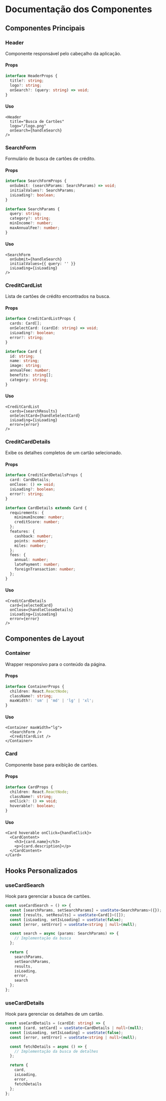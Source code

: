 # Documentação dos Componentes

## Componentes Principais

### Header
Componente responsável pelo cabeçalho da aplicação.

#### Props
```typescript
interface HeaderProps {
  title?: string;
  logo?: string;
  onSearch?: (query: string) => void;
}
```

#### Uso
```tsx
<Header 
  title="Busca de Cartões" 
  logo="/logo.png" 
  onSearch={handleSearch} 
/>
```

### SearchForm
Formulário de busca de cartões de crédito.

#### Props
```typescript
interface SearchFormProps {
  onSubmit: (searchParams: SearchParams) => void;
  initialValues?: SearchParams;
  isLoading?: boolean;
}

interface SearchParams {
  query: string;
  category?: string;
  minIncome?: number;
  maxAnnualFee?: number;
}
```

#### Uso
```tsx
<SearchForm 
  onSubmit={handleSearch} 
  initialValues={{ query: '' }} 
  isLoading={isLoading} 
/>
```

### CreditCardList
Lista de cartões de crédito encontrados na busca.

#### Props
```typescript
interface CreditCardListProps {
  cards: Card[];
  onSelectCard: (cardId: string) => void;
  isLoading?: boolean;
  error?: string;
}

interface Card {
  id: string;
  name: string;
  image: string;
  annualFee: number;
  benefits: string[];
  category: string;
}
```

#### Uso
```tsx
<CreditCardList 
  cards={searchResults} 
  onSelectCard={handleSelectCard} 
  isLoading={isLoading} 
  error={error} 
/>
```

### CreditCardDetails
Exibe os detalhes completos de um cartão selecionado.

#### Props
```typescript
interface CreditCardDetailsProps {
  card: CardDetails;
  onClose: () => void;
  isLoading?: boolean;
  error?: string;
}

interface CardDetails extends Card {
  requirements: {
    minimumIncome: number;
    creditScore: number;
  };
  features: {
    cashback: number;
    points: number;
    miles: number;
  };
  fees: {
    annual: number;
    latePayment: number;
    foreignTransaction: number;
  };
}
```

#### Uso
```tsx
<CreditCardDetails 
  card={selectedCard} 
  onClose={handleCloseDetails} 
  isLoading={isLoading} 
  error={error} 
/>
```

## Componentes de Layout

### Container
Wrapper responsivo para o conteúdo da página.

#### Props
```typescript
interface ContainerProps {
  children: React.ReactNode;
  className?: string;
  maxWidth?: 'sm' | 'md' | 'lg' | 'xl';
}
```

#### Uso
```tsx
<Container maxWidth="lg">
  <SearchForm />
  <CreditCardList />
</Container>
```

### Card
Componente base para exibição de cartões.

#### Props
```typescript
interface CardProps {
  children: React.ReactNode;
  className?: string;
  onClick?: () => void;
  hoverable?: boolean;
}
```

#### Uso
```tsx
<Card hoverable onClick={handleClick}>
  <CardContent>
    <h3>{card.name}</h3>
    <p>{card.description}</p>
  </CardContent>
</Card>
```

## Hooks Personalizados

### useCardSearch
Hook para gerenciar a busca de cartões.

```typescript
const useCardSearch = () => {
  const [searchParams, setSearchParams] = useState<SearchParams>({});
  const [results, setResults] = useState<Card[]>([]);
  const [isLoading, setIsLoading] = useState(false);
  const [error, setError] = useState<string | null>(null);

  const search = async (params: SearchParams) => {
    // Implementação da busca
  };

  return {
    searchParams,
    setSearchParams,
    results,
    isLoading,
    error,
    search
  };
};
```

### useCardDetails
Hook para gerenciar os detalhes de um cartão.

```typescript
const useCardDetails = (cardId: string) => {
  const [card, setCard] = useState<CardDetails | null>(null);
  const [isLoading, setIsLoading] = useState(false);
  const [error, setError] = useState<string | null>(null);

  const fetchDetails = async () => {
    // Implementação da busca de detalhes
  };

  return {
    card,
    isLoading,
    error,
    fetchDetails
  };
};
``` 